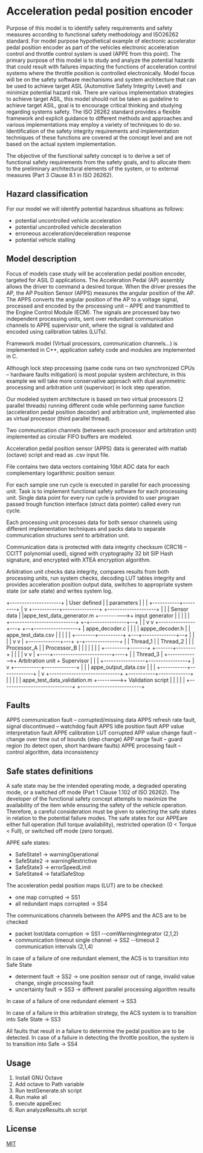 # Acceleration pedal position encoder

Purpose of this model is to identify safety requirements and safety measures according to functional safety methodology and ISO26262 standard. For model purpose hypothetical example of electronic accelerator pedal position encoder as part of the vehicles electronic acceleration control and throttle control system is used (APPE from this point). 
The primary purpose of this model is to study and analyze the potential hazards that could result with failures impacting the functions of acceleration control systems where the throttle position is controlled electronically. Model focus will be on the safety software mechanisms and system architecture that can be used to achieve target ASIL (Automotive Safety Integrity Level) and minimize potential hazard risk. There are various implementation strategies to achieve target ASIL, this model should not be taken as guideline to achieve target ASIL, goal is to encourage critical thinking and studying regarding systems safety. The ISO 26262 standard provides a flexible framework and explicit guidance to different methods and approaches and various implementations may employ a variety of techniques to do so. Identification of the safety integrity requirements and implementation techniques of these functions are covered at the concept level and are not based on the actual system implementation.

The objective of the functional safety concept is to derive a set of functional safety requirements from the safety goals, and to allocate them to the preliminary architectural elements of the system, or to external measures (Part 3 Clause 8.1 in ISO 26262). 

## Hazard classification

For our model we will identify potential hazardous situations as follows:
- potential uncontrolled vehicle acceleration
- potential uncontrolled vehicle deceleration
- erroneous acceleration/deceleration response
- potential vehicle stalling

## Model description

Focus of models case study will be acceleration pedal position encoder, targeted for ASIL D applications. The Acceleration Pedal (AP) assembly allows the driver to command a desired torque. When the driver presses the AP, the AP Position Sensor (APPS) measures the angular position of the AP. The APPS converts the angular position of the AP to a voltage signal, processed and encoded by the processing unit – APPE and transmitted to the Engine Control Module (ECM). The signals are processed bay two independent processing units, sent over redundant communication channels to APPE supervisor unit, where the signal is validated and encoded using calibration tables (LUTs).

Framework model (Virtual processors, communication channels…) is implemented in C++,  application safety code and modules are implemented in C.

Although lock step processing (same code runs on two synchronized CPUs – hardware faults mitigation) is most popular system architecture, in this example we will take more conservative approach with dual asymmetric processing and arbitration unit (supervisor) in lock step operation.

Our modeled system architecture is based on two virtual processors (2 parallel threads) running different code while performing same function (acceleration pedal position decoder) and arbitration unit, implemented also as virtual processor (third parallel thread).


Two communication channels (between each processor and arbitration unit) implemented as circular FIFO buffers are modeled. 

Acceleration pedal position sensor (APPS) data is generated with matlab (octave) script and read as .csv input file.

File contains two data vectors containing 10bit ADC data for each complementary logarithmic position sensor.

For each sample one run cycle is executed in parallel for each processing unit. Task is to implement functional safety software for each processing unit. Single data point for every run cycle is provided to user program passed trough function interface (struct data pointer) called every run cycle.

Each processing unit processes data for both sensor channels using different implementation techniques and packs data to separate communication structures sent to arbitration unit.

Communication data is protected with data integrity checksum (CRC16 – CCITT polynomial used), signed with cryptography 32 bit SIP Hash signature, and encrypted with XTEA encryption algorithm.

Arbitration unit checks data integrity, compares results from both processing units, run system checks, decoding LUT tables integrity and provides acceleration position output data, switches to appropriate system state (or safe state) and writes system log.

+---------------------+
|    User defined     |
|    parameters       |
|                     |
+-----------+---------+
            |
            v
+-----------+---------------+           +--------------------+
|                           |           |   Sensor data      |
|appe_test_data_generator.m +---------->+   input generator  |
|                           |           |                    |
+---------------------------+           +-+---------------+--+
                                          |               |
                                          v               v
                          +---------------+---+        +--+------------------+
                          |  appe_decoder.c   |        |                     |
                          |  apppe_decoder.h  |        | appe_test_data.csv  |
                          |                   |        |                     |
                          +--------+----------+        +---+--------------+--+
                                   |                       |              |
                                   |                       v              v
                                   |         +-------------+---+        +-+--------------+
                                   |         |  Thread_1       |        | Thread_2       |
                                   |         |  Processor_A    |        | Processor_B    |
                                   |         |                 |        |                |
                                   |         +---------+-------+        +-------+--------+
                                   |                   |                        |
                                   |                   v                        v
                                   |              +----+------------------------+----+
                                   |              |             Thread_3             |
                                   +------------->+  Arbitration unit + Supervisor   |
                                                  |                                  |
                                                  +-----------------+----------------+
                                                                    |
                                                                    v
                                                        +-----------+-------------+
                                                        |                         |
                                                        |  appe_output_data.csv   |
                                                        |                         |
                                                        +-----------+-------------+
                                                                    |
                                                                    v
                +-----------------------------+         +-----------+-------------+
                |                             |         |                         |
                | appe_test_data_validation.m +-------->+    Validation script    |
                |                             |         |                         |
                +-----------------------------+         +-------------------------+


## Faults

APPS communication fault – corrupted/missing data
APPS refresh rate fault, signal discontinued – watchdog fault
APPS Idle position fault 
APP value interpretation fault
APPE calibration LUT corrupted
APP value change fault – change over time out of bounds (step change)
APP range fault – guard region (to detect open, short hardware faults)
APPE processing fault – control algorithm, data inconsistency

## Safe states definitions

A safe state may be the intended operating mode, a degraded operating mode, or a switched off mode (Part 1 Clause 1.102 of ISO 26262). The developer of the functional safety concept attempts to maximize the availability of the item while ensuring the safety of the vehicle operation. Therefore, a careful consideration must be given to selecting the safe states in relation to the potential failure modes. 
The safe states for our APPEare either full operation (full torque availability), restricted operation (0 < Torque < Full), or switched off mode (zero torque).

APPE safe states:
- SafeState1 -> warningOperational
- SafeState2 -> warningRestrictive
- SafeState3 -> errorSpeedLimit
- SafeState4 -> fatalSafeStop

The acceleration pedal position maps (LUT) are to be checked: 
- one map corrupted -> SS1
- all redundant maps corrupted -> SS4 

The communications channels between the APPS and the ACS are to be checked
- packet lost/data corruption -> SS1 --comWarningIntegrator (2,1,2)
- communication timeout single channel -> SS2 --timeout 2 communication intervals (2,1,4)

In case of a failure of one redundant element, the ACS is to transition into Safe State
- determent fault -> SS2 -> one position sensor out of range, invalid value change, single processing fault
- uncertainty fault -> SS3 -> different parallel processing algorithm results

In case of a failure of one redundant element -> SS3

In case of a failure in this arbitration strategy, the ACS system is to
transition into Safe State -> SS3

All faults that result in a failure to determine the pedal position are to be detected. In
case of a failure in detecting the throttle position, the system is to transition into Safe -> SS4

## Usage

1. Install GNU Octave
2. Add octave to Path variable
3. Run testGenerate.sh script
4. Run make all
5. execute appeExec
5. Run analyzeResults.sh script

## License
[MIT](https://choosealicense.com/licenses/mit/)
 

